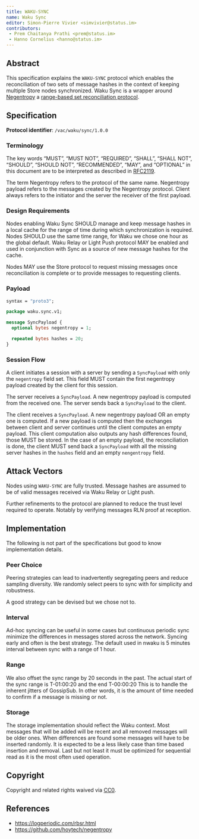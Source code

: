 ```yaml
---
title: WAKU-SYNC
name: Waku Sync
editor: Simon-Pierre Vivier <simvivier@status.im>
contributors:
 - Prem Chaitanya Prathi <prem@status.im>
 - Hanno Cornelius <hanno@status.im>
---
```


## Abstract
This specification explains the `WAKU-SYNC` protocol
which enables the reconciliation of two sets of message hashes
in the context of keeping multiple Store nodes synchronized.
Waku Sync is a wrapper around
[Negentropy](https://github.com/hoytech/negentropy) a [range-based set reconciliation protocol](https://logperiodic.com/rbsr.html).

## Specification

**Protocol identifier**: `/vac/waku/sync/1.0.0`

### Terminology
The key words “MUST”, “MUST NOT”, “REQUIRED”, “SHALL”, “SHALL NOT”, “SHOULD”, “SHOULD NOT”, 
“RECOMMENDED”, “MAY”, and “OPTIONAL” in this document are to be interpreted as described in [RFC2119](https://www.ietf.org/rfc/rfc2119.txt).

The term Negentropy refers to the protocol of the same name.
Negentropy payload refers to
the messages created by the Negentropy protocol.
Client always refers to the initiator
and the server the receiver of the first payload.

### Design Requirements
Nodes enabling Waku Sync SHOULD
manage and keep message hashes in a local cache
for the range of time
during which synchronization is required.
Nodes SHOULD use the same time range,
for Waku we chose one hour as the global default.
Waku Relay or Light Push protocol MAY be enabled
and used in conjunction with Sync
as a source of new message hashes
for the cache.

Nodes MAY use the Store protocol
to request missing messages once reconciliation is complete
or to provide messages to requesting clients.

### Payload

```protobuf
syntax = "proto3";

package waku.sync.v1;

message SyncPayload {
  optional bytes negentropy = 1;

  repeated bytes hashes = 20;
}
```

### Session Flow
A client initiates a session with a server
by sending a `SyncPayload` with
only the `negentropy` field set.
This field MUST contain
the first negentropy payload
created by the client
for this session.

The server receives a `SyncPayload`.
A new negentropy payload is computed from the received one.
The server sends back a `SyncPayload` to the client.

The client receives a `SyncPayload`.
A new negentropy payload OR an empty one is computed.
If a new payload is computed then
the exchanges between client and server continues until
the client computes an empty payload.
This client computation also outputs any hash differences found,
those MUST be stored.
In the case of an empty payload,
the reconciliation is done,
the client MUST send back a `SyncPayload`
with all the missing server hashes in the `hashes` field and
an empty `nengentropy` field.

## Attack Vectors
Nodes using `WAKU-SYNC` are fully trusted.
Message hashes are assumed to be of valid messages received via Waku Relay or Light push.

Further refinements to the protocol are planned
to reduce the trust level required to operate.
Notably by verifying messages RLN proof at reception.

## Implementation
The following is not part of the specifications but good to know implementation details.

### Peer Choice
Peering strategies can lead to inadvertently segregating peers and reduce sampling diversity.
We randomly select peers to sync with for simplicity and robustness.

A good strategy can be devised but we chose not to.

### Interval
Ad-hoc syncing can be useful in some cases but continuous periodic sync
minimize the differences in messages stored across the network.
Syncing early and often is the best strategy.
The default used in nwaku is 5 minutes interval between sync with a range of 1 hour.

### Range
We also offset the sync range by 20 seconds in the past.
The actual start of the sync range is T-01:00:20 and the end T-00:00:20
This is to handle the inherent jitters of GossipSub.
In other words, it is the amount of time needed to confirm if a message is missing or not.

### Storage
The storage implementation should reflect the Waku context.
Most messages that will be added will be recent and
all removed messages will be older ones.
When differences are found some messages will have to be inserted randomly.
It is expected to be a less likely case than time based insertion and removal.
Last but not least it must be optimized for sequential read
as it is the most often used operation.

## Copyright

Copyright and related rights waived via
[CC0](https://creativecommons.org/publicdomain/zero/1.0/).

## References
 - https://logperiodic.com/rbsr.html
 - https://github.com/hoytech/negentropy